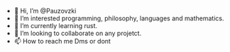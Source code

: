 - 👋 Hi, I’m @Pauzovzki
- 👀 I’m interested programming, philosophy, languages and mathematics.
- 🌱 I’m currently learning rust.
- 💞️ I’m looking to collaborate on any projetct.
- 📫 How to reach me Dms or dont
